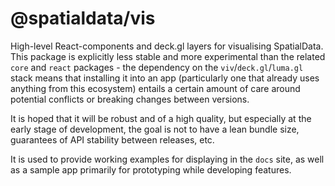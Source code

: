 # @spatialdata/vis

High-level React-components and deck.gl layers for visualising SpatialData. This package is explicitly less stable and more experimental than the related `core` and `react` packages - the dependency on the `viv`/`deck.gl`/`luma.gl` stack means that installing it into an app (particularly one that already uses anything from this ecosystem) entails a certain amount of care around potential conflicts or breaking changes between versions.

It is hoped that it will be robust and of a high quality, but especially at the early stage of development, the goal is not to have a lean bundle size, guarantees of API stability between releases, etc.

It is used to provide working examples for displaying in the `docs` site, as well as a sample app primarily for prototyping while developing features.